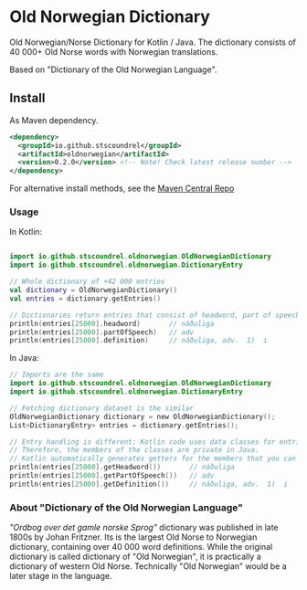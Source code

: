 # Old Norwegian Dictionary

Old Norwegian/Norse Dictionary for Kotlin / Java. The dictionary consists of 40 000+ Old Norse words with Norwegian translations.

Based on "Dictionary of the Old Norwegian Language".


## Install

As Maven dependency.

```xml
<dependency>
  <groupId>io.github.stscoundrel</groupId>
  <artifactId>oldnorwegian</artifactId>
  <version>0.2.0</version> <!-- Note! Check latest release number -->
</dependency>
```

For alternative install methods, see the [Maven Central Repo](https://search.maven.org/artifact/io.github.stscoundrel/oldnorwegian)

### Usage

In Kotlin:

```kotlin

import io.github.stscoundrel.oldnorwegian.OldNorwegianDictionary
import io.github.stscoundrel.oldnorwegian.DictionaryEntry

// Whole dictionary of +42 000 entries
val dictionary = OldNorwegianDictionary()
val entries = dictionary.getEntries()

// Dictionaries return entries that consist of headword, part of speech and definition.
println(entries[25000].headword)       // náðuliga
println(entries[25000].partOfSpeech)   // adv
println(entries[25000].definition)     // náðuliga, adv.  1)  i 

```

In Java:

```kotlin
// Imports are the same
import io.github.stscoundrel.oldnorwegian.OldNorwegianDictionary
import io.github.stscoundrel.oldnorwegian.DictionaryEntry

// Fetching dictionary dataset is the similar
OldNorwegianDictionary dictionary = new OldNorwegianDictionary();
List<DictionaryEntry> entries = dictionary.getEntries();

// Entry handling is different: Kotlin code uses data classes for entries.
// Therefore, the members of the classes are private in Java.
// Kotlin automatically generates getters for the members that you can use instead.
println(entries[25000].getHeadword())       // náðuliga
println(entries[25000].getPartOfSpeech())   // adv
println(entries[25000].getDefinition())     // náðuliga, adv.  1)  i 

```

### About "Dictionary of the Old Norwegian Language"

_"Ordbog over det gamle norske Sprog"_ dictionary was published in late 1800s by Johan Fritzner. Its is the largest Old Norse to Norwegian dictionary, containing over 40 000 word definitions. While the original dictionary is called dictionary of "Old Norwegian", it is practically a dictionary of western Old Norse. Technically "Old Norwegian" would be a later stage in the language.
